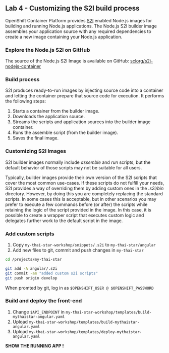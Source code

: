 ## Lab 4 - Customizing the S2I build process

OpenShift Container Platform provides [S2I](https://docs.openshift.com/container-platform/3.11/architecture/core_concepts/builds_and_image_streams.html#source-build) enabled Node.js images for building and running Node.js applications. The Node.js S2I builder image assembles your application source with any required dependencies to create a new image containing your Node.js application. 

### Explore the Node.js S2I on GitHub

The source of the Node.js S2I Image is available on GitHub: [sclorg/s2i-nodejs-container](https://github.com/sclorg/s2i-nodejs-container)

### Build process

S2I produces ready-to-run images by injecting source code into a container and letting the container prepare that source code for execution. It performs the following steps:

1. Starts a container from the builder image.
2. Downloads the application source.
3. Streams the scripts and application sources into the builder image container.
4. Runs the assemble script (from the builder image).
5. Saves the final image.

### Customizing S2I Images

S2I builder images normally include *assemble* and *run* scripts, but the default behavior of those scripts may not be suitable for all users.

Typically, builder images provide their own version of the S2I scripts that cover the most common use-cases. If these scripts do not fulfill your needs, S2I provides a way of overriding them by adding custom ones in the *.s2i/bin* directory. However, by doing this you are completely replacing the standard scripts. In some cases this is acceptable, but in other scenarios you may prefer to execute a few commands before (or after) the scripts while retaining the logic of the script provided in the image. In this case, it is possible to create a wrapper script that executes custom logic and delegates further work to the default script in the image.

### Add custom scripts

1. Copy `my-thai-star-workshop/snippets/.s2i` to `my-thai-star/angular`
2. Add new files to git, commit and push changes in `my-thai-star`

```bash
cd /projects/my-thai-star

git add -A angular/.s2i
git commit -am "added custom s2i scripts"
git push origin develop

```

When promted by git, log in as `$OPENSHIFT_USER @ $OPENSHIFT_PASSWORD`

### Build and deploy the front-end

1. Change `$API_ENDPOINT` in `my-thai-star-workshop/templates/build-mythaistar-angular.yaml`
2. Upload `my-thai-star-workshop/templates/build-mythaistar-angular.yaml`
3. Upload `my-thai-star-workshop/templates/deploy-mythaistar-angular.yaml`

**SHOW THE RUNNING APP !**

